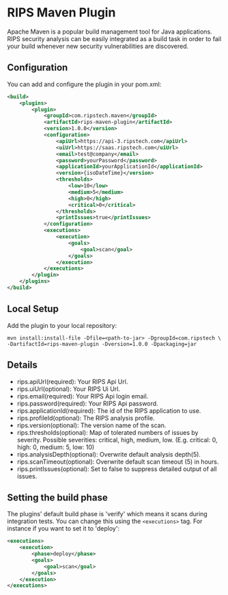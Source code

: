 # RIPS Maven Plugin

Apache Maven is a popular build management tool for Java applications. RIPS security analysis can be easily integrated as a build task in order to fail your build whenever new security vulnerabilities are discovered.

## Configuration

You can add and configure the plugin in your pom.xml:
```XML
<build>
	<plugins>
		<plugin>
			<groupId>com.ripstech.maven</groupId>
			<artifactId>rips-maven-plugin</artifactId>
			<version>1.0.0</version>
			<configuration>
				<apiUrl>https://api-3.ripstech.com</apiUrl>
				<uiUrl>https://saas.ripstech.com</uiUrl>
				<email>test@company</email>
				<password>yourPassword</password>
				<applicationId>yourApplicationId</applicationId>
				<version>{isoDateTime}</version>
				<thresholds>
					<low>10</low>
					<medium>5</medium>
					<high>0</high>
					<critical>0</critical>
				</thresholds>
				<printIssues>true</printIssues>
			</configuration>
			<executions>
                <execution>
                    <goals>
                        <goal>scan</goal>
                    </goals>
                </execution>
            </executions>
		</plugin>
	</plugins>
</build>
```

## Local Setup
Add the plugin to your local repository:

```shell
mvn install:install-file -Dfile=<path-to-jar> -DgroupId=com.ripstech \
-DartifactId=rips-maven-plugin -Dversion=1.0.0 -Dpackaging=jar
```

## Details

- rips.apiUrl(required): Your RIPS Api Url.
- rips.uiUrl(optional): Your RIPS Ui Url.
- rips.email(required): Your RIPS Api login email.
- rips.password(required): Your RIPS Api password.
- rips.applicationId(required): The id of the RIPS application to use.
- rips.profileId(optional): The RIPS analysis profile.
- rips.version(optional): The version name of the scan. 
- rips.thresholds(optional): Map of tolerated numbers of issues by severity. Possible severities: critical, high, medium, low. (E.g. critical: 0, high: 0, medium: 5, low: 10) 
- rips.analysisDepth(optional): Overwrite default analysis depth(5).
- rips.scanTimeout(optional): Overwrite default scan timeout (5) in hours.
- rips.printIssues(optional): Set to false to suppress detailed output of all issues.

## Setting the build phase
The plugins' default build phase is 'verify' which means it scans during integration tests.
You can change this using the ```<executions>``` tag. For instance if you want to set it to 'deploy':

```XML
<executions>
    <execution>
        <phase>deploy</phase>
        <goals>
            <goal>scan</goal>
        </goals>
    </execution>
</executions>
```